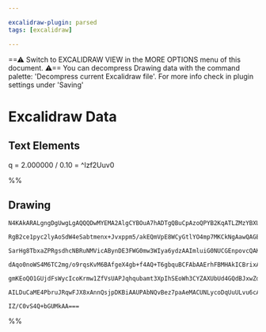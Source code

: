 ```yaml
---

excalidraw-plugin: parsed
tags: [excalidraw]

---
```

==⚠  Switch to EXCALIDRAW VIEW in the MORE OPTIONS menu of this document. ⚠== You can decompress Drawing data with the command palette: 'Decompress current Excalidraw file'. For more info check in plugin settings under 'Saving'


# Excalidraw Data
## Text Elements
q = 2.000000 / 0.10 =  ^Izf2Uuv0

%%
## Drawing
```compressed-json
N4KAkARALgngDgUwgLgAQQQDwMYEMA2AlgCYBOuA7hADTgQBuCpAzoQPYB2KqATLZMzYBXUtiRoIACyhQ4zZAHoFAc0JRJQgEYA6bGwC2CgF7N6hbEcK4OCtptbErHALRY8RMpWdx8Q1TdIEfARcZgRmBShcZQUebQA2bR4aOiCEfQQOKGZuAG1wMFAwYogSbggASSMAMx4AVSF6AAYU4shYRHKoLChWksxuZx4mgA5tAFYAZgBOJviecf4SmEGA

RgB2ce1pyc2lyAoSdW4eSabtmenx+Jvxppm5/akEQmVpE8WCyGtlYO4mp7MKCkNgAawQAGE2Pg2KRygBiVYIJFIvqQTS4bCg5QgoQcYhQmFwiTA6zMOC4QJZNEQaqEfD4ADKsD+EkEHhpQJB4IA6kdJCdAcCwQhmTBWeh2WUnri3hxwjk0KsnmwKdg1CslU0AV8IDjhHAKsRFahcgBdJ7VcgZI3cDhCBlPQj4rDlXAtGXCfHy5gm+2O3VhBDEE6r

SarHg8TbxaZPRgsdhcNBRuNMVicABynDE3FWG0mw3WIya6ydzAAImluiG0NUCGEnpovcQAKLBDJZP0O/BPIRwYi4au59aTeJF6Y8eIjAAs62VuqIHFBdu7TxhWOD3Dr+Abuu6mF6EgAjqgALy8bTaq9NVAKVDnVY38808gUAAqPXKJ/PcWv2tv97aI+Z7oJanBQIyhBGOIvA6m0tLgQAYrg+j0pqqCfPB+5QAAgkQyhJugwTVL0qakFA5gEHhryE

dAqo0noWS4M6TC2mg/o9rqsKvM6BAfgeX4gb+f4AQ+T6gbquBCFAbAAErhFBMHAkICBrixAASLxvIeqCrEk4wFAAvuAFp0LgcBwMyg4wUU7SSOkMEQPh7xLAwhAIBQABCmLYri+KErCCLVMFIV9BA2AiFSUAVN0+jMtykLQoFEiIsiaVhRFpBRTF6TeVi+p4gSSXEugpIcOSlKZKRBThZFVU5foiH0kyLKOVKIauZl2WxfFIp8sQxzJp1dVZA1vX

gmKEoQO1GUjdFsWycIcoKrmw1ZfVsUAPJqhqubamt3XpIhSEoWh3CYZAXUbUd4GQdBJxwZdc0NfxuH4bRxHVSUV2jT1UTkThWVsBQ9m4DWqAcQd136C2+KAyCIMhODECUgjs3rb96Tw8Db7wI5fkdTVzDYCCDIABrcFOfBEyT0L4AAmtw05XEkZzTlOew1UYbAGNwtmQPQBAqbmRlQ5j+iLYVPomhABNhTiJB3TBwyuQrxDMggcDnarpAkAAsmwx

AILDuCaME4PbruJRqwFJX8xAnnQsjpDKBiAAUPAbNQvBez7paAeMACUNLycoDqUuULvu6cAK8Gc3sx975xBxAos1T9EHCuC20UZwXYBiUVooQg8kurrHDKHzuqZKb5vcMpqm6tgRBa2gDdPBwxf16QKkqtJi5KT3CBpyUdgAFYINg2SMp3cAG0bJtm5utb1o3JSYhRjBvjz+BV1hePlGEwRT4mDFCECBi4507GrgubAbhbq9rqEuEn1vO8rgyRng

IZ/C0vS4Q+bGUMkAA===
```
%%